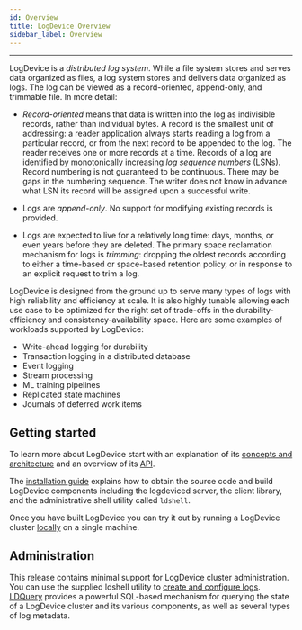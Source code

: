 ```yaml
---
id: Overview
title: LogDevice Overview
sidebar_label: Overview
---
```

***
LogDevice is a *distributed log system*. While a file system stores
and serves data organized as files, a log system stores and delivers
data organized as logs. The log can be viewed as a record-oriented,
append-only, and trimmable file. In more detail:

* _Record-oriented_ means that data is written into the log as
   indivisible records, rather than individual bytes. A record is the
   smallest unit of addressing: a reader application always starts
   reading a log from a particular record, or from the next record to
   be appended to the log. The reader receives one or more
   records at a time. Records of a log are identified by monotonically
   increasing _log sequence numbers_ (LSNs). Record numbering is not
   guaranteed to be continuous. There may be gaps in the numbering
   sequence. The writer does not know in advance what LSN its record
   will be assigned upon a successful write.

* Logs are _append-only_. No support for modifying existing records is
  provided.

* Logs are expected to live for a relatively long time: days, months,
  or even years before they are deleted. The primary space
  reclamation mechanism for logs is _trimming_: dropping the oldest
  records according to either a time-based or space-based retention
  policy, or in response to an explicit request to trim a log.

LogDevice is designed from the ground up to serve many types of logs
with high reliability and efficiency at scale. It is also highly
tunable allowing each use case to be optimized for the right set of
trade-offs in the durability-efficiency and consistency-availability
space. Here are some examples of workloads supported by LogDevice:

* Write-ahead logging for durability
* Transaction logging in a distributed database
* Event logging
* Stream processing
* ML training pipelines
* Replicated state machines
* Journals of deferred work items

## Getting started

To learn more about LogDevice start with an explanation of its
[concepts and architecture](concepts.md) and an overview of its
[API](API_Introduction.md).

The [installation guide](installation.md) explains how to obtain the
source code and build LogDevice components including the logdeviced
server, the client library, and the administrative shell utility called
`ldshell`.

Once you have built LogDevice you can try it out by running a
LogDevice cluster [locally](localcluster.md) on a single machine.

## Administration

This release contains minimal support for LogDevice cluster
administration. You can use the supplied ldshell utility to [create
and configure logs](log_configuration.md). [LDQuery](ldquery.md) provides a
powerful SQL-based mechanism for querying the state of a LogDevice
cluster and its various components, as well as several types of log
metadata.
